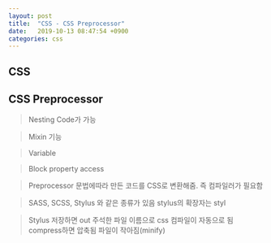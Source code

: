 ```yaml
---
layout: post
title:  "CSS - CSS Preprocessor"
date:   2019-10-13 08:47:54 +0900
categories: css
---
```


## CSS

## CSS Preprocessor
> Nesting Code가 가능 

> Mixin 기능

> Variable

> Block property access

> Preprocessor 문법에따라 만든 코드를 CSS로 변환해줌. 즉 컴파일러가 필요함

> SASS, SCSS, Stylus 와 같은 종류가 있음 stylus의 확장자는 styl

> Stylus 저장하면 out 주석한 파일 이름으로 css 컴파일이 자동으로 됨 compress하면 압축됨 파일이 작아짐(minify)


